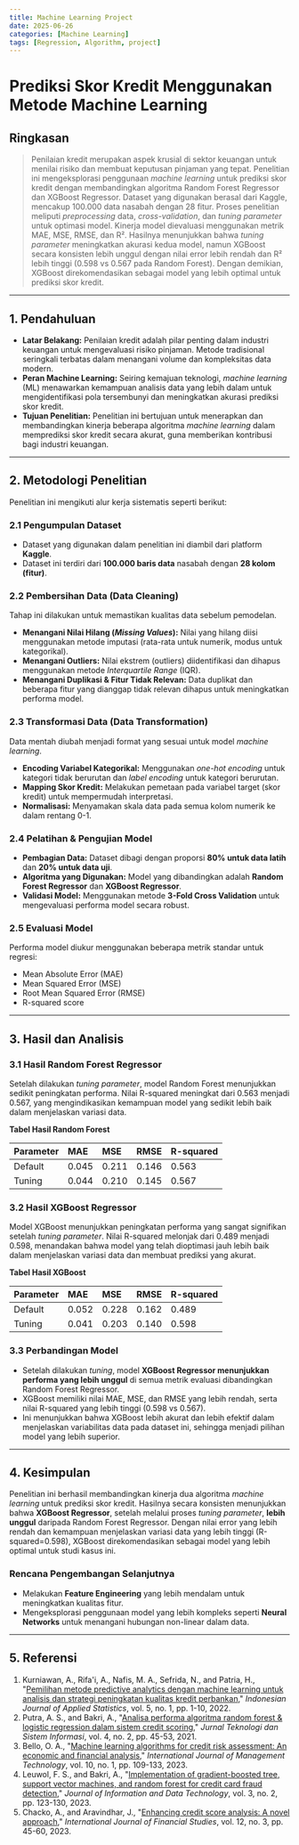 ```yaml
---
title: Machine Learning Project
date: 2025-06-26
categories: [Machine Learning]
tags: [Regression, Algorithm, project]
---
```


# Prediksi Skor Kredit Menggunakan Metode Machine Learning

## Ringkasan

> Penilaian kredit merupakan aspek krusial di sektor keuangan untuk menilai risiko dan membuat keputusan pinjaman yang tepat. Penelitian ini mengeksplorasi penggunaan *machine learning* untuk prediksi skor kredit dengan membandingkan algoritma Random Forest Regressor dan XGBoost Regressor. Dataset yang digunakan berasal dari Kaggle, mencakup 100.000 data nasabah dengan 28 fitur. Proses penelitian meliputi *preprocessing* data, *cross-validation*, dan *tuning parameter* untuk optimasi model. Kinerja model dievaluasi menggunakan metrik MAE, MSE, RMSE, dan R². Hasilnya menunjukkan bahwa *tuning parameter* meningkatkan akurasi kedua model, namun XGBoost secara konsisten lebih unggul dengan nilai error lebih rendah dan R² lebih tinggi (0.598 vs 0.567 pada Random Forest). Dengan demikian, XGBoost direkomendasikan sebagai model yang lebih optimal untuk prediksi skor kredit.

-----

## 1\. Pendahuluan

  * **Latar Belakang:** Penilaian kredit adalah pilar penting dalam industri keuangan untuk mengevaluasi risiko pinjaman. Metode tradisional seringkali terbatas dalam menangani volume dan kompleksitas data modern.
  * **Peran Machine Learning:** Seiring kemajuan teknologi, *machine learning* (ML) menawarkan kemampuan analisis data yang lebih dalam untuk mengidentifikasi pola tersembunyi dan meningkatkan akurasi prediksi skor kredit.
  * **Tujuan Penelitian:** Penelitian ini bertujuan untuk menerapkan dan membandingkan kinerja beberapa algoritma *machine learning* dalam memprediksi skor kredit secara akurat, guna memberikan kontribusi bagi industri keuangan.

-----

## 2\. Metodologi Penelitian

Penelitian ini mengikuti alur kerja sistematis seperti berikut:

### 2.1 Pengumpulan Dataset

  * Dataset yang digunakan dalam penelitian ini diambil dari platform **Kaggle**.
  * Dataset ini terdiri dari **100.000 baris data** nasabah dengan **28 kolom (fitur)**.

### 2.2 Pembersihan Data (Data Cleaning)

Tahap ini dilakukan untuk memastikan kualitas data sebelum pemodelan.

  * **Menangani Nilai Hilang (*Missing Values*):** Nilai yang hilang diisi menggunakan metode imputasi (rata-rata untuk numerik, modus untuk kategorikal).
  * **Menangani Outliers:** Nilai ekstrem (outliers) diidentifikasi dan dihapus menggunakan metode *Interquartile Range* (IQR).
  * **Menangani Duplikasi & Fitur Tidak Relevan:** Data duplikat dan beberapa fitur yang dianggap tidak relevan dihapus untuk meningkatkan performa model.

### 2.3 Transformasi Data (Data Transformation)

Data mentah diubah menjadi format yang sesuai untuk model *machine learning*.

  * **Encoding Variabel Kategorikal:** Menggunakan *one-hot encoding* untuk kategori tidak berurutan dan *label encoding* untuk kategori berurutan.
  * **Mapping Skor Kredit:** Melakukan pemetaan pada variabel target (skor kredit) untuk mempermudah interpretasi.
  * **Normalisasi:** Menyamakan skala data pada semua kolom numerik ke dalam rentang 0-1.

### 2.4 Pelatihan & Pengujian Model

  * **Pembagian Data:** Dataset dibagi dengan proporsi **80% untuk data latih** dan **20% untuk data uji**.
  * **Algoritma yang Digunakan:** Model yang dibandingkan adalah **Random Forest Regressor** dan **XGBoost Regressor**.
  * **Validasi Model:** Menggunakan metode **3-Fold Cross Validation** untuk mengevaluasi performa model secara robust.

### 2.5 Evaluasi Model

Performa model diukur menggunakan beberapa metrik standar untuk regresi:

  * Mean Absolute Error (MAE)
  * Mean Squared Error (MSE)
  * Root Mean Squared Error (RMSE)
  * R-squared score

-----

## 3\. Hasil dan Analisis

### 3.1 Hasil Random Forest Regressor

Setelah dilakukan *tuning parameter*, model Random Forest menunjukkan sedikit peningkatan performa. Nilai R-squared meningkat dari 0.563 menjadi 0.567, yang mengindikasikan kemampuan model yang sedikit lebih baik dalam menjelaskan variasi data.

**Tabel Hasil Random Forest**

| Parameter | MAE   | MSE   | RMSE  | R-squared |
| :-------- | :---- | :---- | :---- | :-------- |
| Default   | 0.045 | 0.211 | 0.146 | 0.563     |
| Tuning    | 0.044 | 0.210 | 0.145 | 0.567     |

### 3.2 Hasil XGBoost Regressor

Model XGBoost menunjukkan peningkatan performa yang sangat signifikan setelah *tuning parameter*. Nilai R-squared melonjak dari 0.489 menjadi 0.598, menandakan bahwa model yang telah dioptimasi jauh lebih baik dalam menjelaskan variasi data dan membuat prediksi yang akurat.

**Tabel Hasil XGBoost**

| Parameter | MAE   | MSE   | RMSE  | R-squared |
| :-------- | :---- | :---- | :---- | :-------- |
| Default   | 0.052 | 0.228 | 0.162 | 0.489     |
| Tuning    | 0.041 | 0.203 | 0.140 | 0.598     |

### 3.3 Perbandingan Model

  * Setelah dilakukan *tuning*, model **XGBoost Regressor menunjukkan performa yang lebih unggul** di semua metrik evaluasi dibandingkan Random Forest Regressor.
  * XGBoost memiliki nilai MAE, MSE, dan RMSE yang lebih rendah, serta nilai R-squared yang lebih tinggi (0.598 vs 0.567).
  * Ini menunjukkan bahwa XGBoost lebih akurat dan lebih efektif dalam menjelaskan variabilitas data pada dataset ini, sehingga menjadi pilihan model yang lebih superior.

-----

## 4\. Kesimpulan

Penelitian ini berhasil membandingkan kinerja dua algoritma *machine learning* untuk prediksi skor kredit. Hasilnya secara konsisten menunjukkan bahwa **XGBoost Regressor**, setelah melalui proses *tuning parameter*, **lebih unggul** daripada Random Forest Regressor. Dengan nilai error yang lebih rendah dan kemampuan menjelaskan variasi data yang lebih tinggi (R-squared=0.598), XGBoost direkomendasikan sebagai model yang lebih optimal untuk studi kasus ini.

### Rencana Pengembangan Selanjutnya

  * Melakukan **Feature Engineering** yang lebih mendalam untuk meningkatkan kualitas fitur.
  * Mengeksplorasi penggunaan model yang lebih kompleks seperti **Neural Networks** untuk menangani hubungan non-linear dalam data.

-----

## 5\. Referensi

1.  Kurniawan, A., Rifa'i, A., Nafis, M. A., Sefrida, N., and Patria, H., "[Pemilihan metode predictive analytics dengan machine learning untuk analisis dan strategi peningkatan kualitas kredit perbankan](https://jurnal.uns.ac.id/ijas/article/view/55483/35729)," *Indonesian Journal of Applied Statistics*, vol. 5, no. 1, pp. 1-10, 2022.
2.  Putra, A. S., and Bakri, A., "[Analisa performa algoritma random forest & logistic regression dalam sistem credit scoring](https://www.google.com/search?q=https://jurnal.unidha.ac.id/index.php/jteksis/article/view/1308/771)," *Jurnal Teknologi dan Sistem Informasi*, vol. 4, no. 2, pp. 45-53, 2021.
3.  Bello, O. A., "[Machine learning algorithms for credit risk assessment: An economic and financial analysis](https://www.researchgate.net/publication/381548370_Citation_Bello_OA_2023_Machine_Learning_Algorithms_for_Credit_Risk_Assessment_An_Economic_and_Financial_Analysis)," *International Journal of Management Technology*, vol. 10, no. 1, pp. 109-133, 2023.
4.  Leuwol, F. S., and Bakri, A., "[Implementation of gradient-boosted tree, support vector machines, and random forest for credit card fraud detection](https://www.google.com/search?q=https://www.semanticscholar.org/paper/Implementation-of-Gradient-Boosted-Tree%252C-Support-to-LeuwolBakri/7c916e542fd22e4e6b39e3ab01d9ac5a5a096805)," *Journal of Information and Data Technology*, vol. 3, no. 2, pp. 123-130, 2023.
5.  Chacko, A., and Aravindhar, J., "[Enhancing credit score analysis: A novel approach](https://www.google.com/search?q=https://www.semanticscholar.org/paper/Enhancing-Credit-Score-Analysis%253A-A-Novel-Approach-ChackoJohnAravindhar/77040ee50d1285c11e33def211cef4384afb1caa)," *International Journal of Financial Studies*, vol. 12, no. 3, pp. 45-60, 2023.